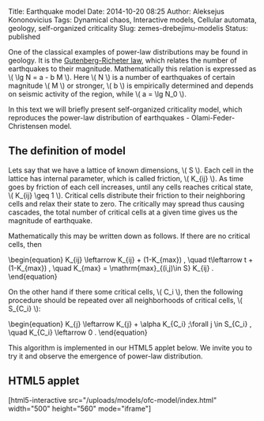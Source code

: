 Title: Earthquake model
Date: 2014-10-20 08:25
Author: Aleksejus Kononovicius
Tags: Dynamical chaos, Interactive models, Cellular automata, geology, self-organized criticality
Slug: zemes-drebejimu-modelis
Status: published

One of the classical
examples of power-law distributions may be found in geology. It is the
[Gutenberg-Richeter
law](http://en.wikipedia.org/wiki/Gutenberg%E2%80%93Richter_law), which
relates the number of earthquakes to their magnitude. Mathematically
this relation is expressed as \\\(  \lg N = a - b M \\\). Here \\\( N \\\) is a number of earthquakes of certain magnitude \\\(  M \\\) or
stronger, \\\(  b \\\) is empirically determined and depends on seismic
activity of the region, while \\\(  a = \lg N\_0 \\\).

In this text we will briefly present self-organized criticality model,
which reproduces the power-law distribution of earthquakes -
Olami-Feder-Christensen model.<!--more-->

The definition of model
-----------------------

Lets say that we have a lattice of known dimensions, \\\(  S \\\). Each
cell in the lattice has internal parameter, which is called friction,
\\\(  K\_{ij} \\\). As time goes by friction of each cell increases,
until any cells reaches critical state, \\\(  K\_{ij} \geq 1 \\\).
Critical cells distribute their friction to their neighboring cells and
relax their state to zero. The critically may spread thus causing
cascades, the total number of critical cells at a given time gives us
the magnitude of earthquake.

Mathematically this may be written down as follows. If there are no
critical cells, then


\begin{equation}
 K\_{ij} \leftarrow K\_{ij} + (1-K\_{max}) , \quad t\leftarrow t + (1-K\_{max}) , \quad K\_{max} = \mathrm{max}\_{(i,j)\in S} K\_{ij} . 
\end{equation}


On the other hand if there some critical cells, \\\(  C\_i \\\), then the
following procedure should be repeated over all neighborhoods of
critical cells, \\\(  S\_{C\_i} \\\):


\begin{equation}
 K\_{j} \leftarrow K\_{j} + \alpha K\_{C\_i} \;\forall j \in S\_{C\_i} , \quad K\_{C\_i} \leftarrow 0 . 
\end{equation}


This algorithm is implemented in our HTML5 applet below. We invite you
to try it and observe the emergence of power-law distribution.

HTML5 applet
------------

[html5-interactive
src="/uploads/models/ofc-model/index.html"
width="500" height="560" mode="iframe"]
